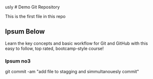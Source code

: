 usly # Demo Git Repository

This is the first file in this repo

## Ipsum Below

Learn the key concepts and basic workflow for Git and GitHub with this easy to follow, top rated, bootcamp-style course!

### Ipsum no3
git commit -am "add file to stagging and simmultanouesly commit"

